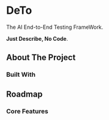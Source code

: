 
# DeTo

The AI End-to-End Testing FrameWork.

**Just Describe, No Code**.

## About The Project


### Built With

## Roadmap

### Core Features


